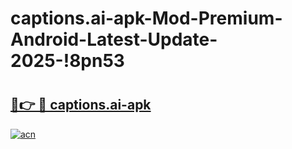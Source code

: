# captions.ai-apk-Mod-Premium-Android-Latest-Update-2025-!8pn53

# <h2><a href="https://eo1cmo.esa.edu.pl?title=captions.ai-apk&ref=8pn53">🔗👉 🔴 captions.ai-apk</a></h2>

[![acn](https://github.com/user-attachments/assets/0f9c940e-d8b0-45ae-aac7-cd30a18b3e1c)](https://eo1cmo.esa.edu.pl?title=captions.ai-apk&ref=8pn53)

